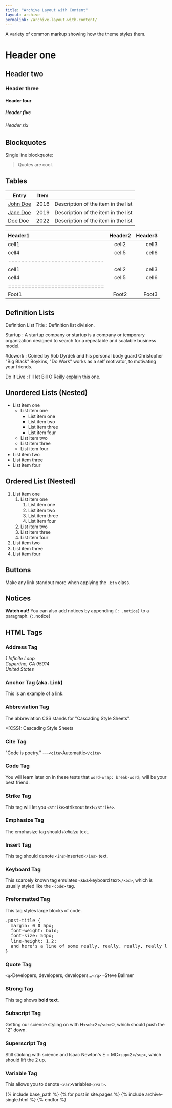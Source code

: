 ```yaml
---
title: "Archive Layout with Content"
layout: archive
permalink: /archive-layout-with-content/
---
```

A variety of common markup showing how the theme styles them.

# Header one

## Header two

### Header three

#### Header four

##### Header five

###### Header six

## Blockquotes

Single line blockquote:

> Quotes are cool.

## Tables

| Entry      | Item |                                     |
| ---------- | ---- | ----------------------------------- |
| [John Doe](#) | 2016 | Description of the item in the list |
| [Jane Doe](#) | 2019 | Description of the item in the list |
| [Doe Doe](#)  | 2022 | Description of the item in the list |

| Header1                       | Header2 | Header3 |
| :---------------------------- | :-----: | ------: |
| cell1                         |  cell2  |   cell3 |
| cell4                         |  cell5  |   cell6 |
| ----------------------------- |        |         |
| cell1                         |  cell2  |   cell3 |
| cell4                         |  cell5  |   cell6 |
| ============================= |        |         |
| Foot1                         |  Foot2  |   Foot3 |

## Definition Lists

Definition List Title
:   Definition list division.

Startup
:   A startup company or startup is a company or temporary organization designed to search for a repeatable and scalable business model.

#dowork
:   Coined by Rob Dyrdek and his personal body guard Christopher "Big Black" Boykins, "Do Work" works as a self motivator, to motivating your friends.

Do It Live
:   I'll let Bill O'Reilly [explain](https://www.youtube.com/watch?v=O_HyZ5aW76c "We'll Do It Live") this one.

## Unordered Lists (Nested)

* List item one
  * List item one
    * List item one
    * List item two
    * List item three
    * List item four
  * List item two
  * List item three
  * List item four
* List item two
* List item three
* List item four

## Ordered List (Nested)

1. List item one
   1. List item one
      1. List item one
      2. List item two
      3. List item three
      4. List item four
   2. List item two
   3. List item three
   4. List item four
2. List item two
3. List item three
4. List item four

## Buttons

Make any link standout more when applying the `.btn` class.

## Notices

**Watch out!** You can also add notices by appending `{: .notice}` to a paragraph.
{: .notice}

## HTML Tags

### Address Tag

<address>
  1 Infinite Loop<br /> Cupertino, CA 95014<br /> United States
</address>

### Anchor Tag (aka. Link)

This is an example of a [link](http://github.com "Github").

### Abbreviation Tag

The abbreviation CSS stands for "Cascading Style Sheets".

*[CSS]: Cascading Style Sheets

### Cite Tag

"Code is poetry." ---`<cite>`Automattic`</cite>`

### Code Tag

You will learn later on in these tests that `word-wrap: break-word;` will be your best friend.

### Strike Tag

This tag will let you `<strike>`strikeout text`</strike>`.

### Emphasize Tag

The emphasize tag should _italicize_ text.

### Insert Tag

This tag should denote `<ins>`inserted`</ins>` text.

### Keyboard Tag

This scarcely known tag emulates `<kbd>`keyboard text`</kbd>`, which is usually styled like the `<code>` tag.

### Preformatted Tag

This tag styles large blocks of code.

<pre>
.post-title {
  margin: 0 0 5px;
  font-weight: bold;
  font-size: 54px;
  line-height: 1.2;
  and here's a line of some really, really, really, really long text, just to see how the PRE tag handles it and to find out how it overflows;
}
</pre>

### Quote Tag

`<q>`Developers, developers, developers&#8230;`</q>` &#8211;Steve Ballmer

### Strong Tag

This tag shows **bold text**.

### Subscript Tag

Getting our science styling on with H`<sub>`2`</sub>`O, which should push the "2" down.

### Superscript Tag

Still sticking with science and Isaac Newton's E = MC`<sup>`2`</sup>`, which should lift the 2 up.

### Variable Tag

This allows you to denote `<var>`variables`</var>`.

{% include base_path %}
{% for post in site.pages %}
{% include archive-single.html %}
{% endfor %}
